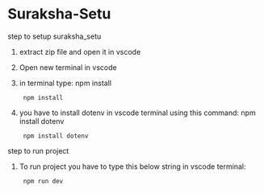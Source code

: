 # Suraksha-Setu
step to setup suraksha_setu

1) extract zip file and open it in vscode 
2) Open new terminal in vscode 
3) in terminal type: npm install

   		npm install
5) you have to install dotenv in vscode terminal using this command: npm install dotenv

   		npm install dotenv
   		
step to run project 

1) To run project you have to type this below string in vscode terminal:

		npm run dev
	
